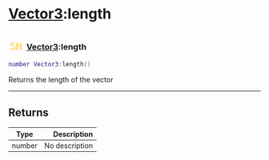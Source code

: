 # [Vector3](../vector3/README.md):length

### <img src="../../.gitbook/assets/shared.png" width="32" height="32" /> [Vector3](../vector3/README.md):length

```lua
number Vector3:length()
```

Returns the length of the vector<br>

-----------------
## Returns

| Type   | Description |
| ------ | ----------: |
| number | No description |
